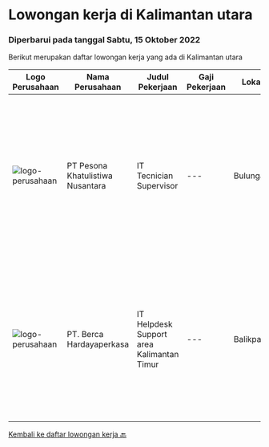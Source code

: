 
  # Lowongan kerja di Kalimantan utara

  ### Diperbarui pada tanggal Sabtu, 15 Oktober 2022

  Berikut merupakan daftar lowongan kerja yang ada di Kalimantan utara

  |Logo Perusahaan | Nama Perusahaan | Judul Pekerjaan | Gaji Pekerjaan | Lokasi | Deskripsi | Tanggal diunggah | Pranala |
  | -------------- | --------------- | --------------- | --------- | --------- | -------------- | ------- | ----------- |
  |![logo-perusahaan](https://image-service-cdn.seek.com.au/77efe85242dc7b3db5af7eecdaf1823d06bdc189/ee4dce1061f3f616224767ad58cb2fc751b8d2dc)|PT Pesona Khatulistiwa Nusantara|IT Tecnician Supervisor|---|Bulungan|Usia Max. 35 th Pendidikan S1 (Teknik Informatika, Ilmu Komputer, Sistem Informasi) Pengalaman Min. 2 tahun diposisi yang sama Memahami dan menguasai...|Sabtu, 15 Oktober 2022|https://www.jobstreet.co.id/id/job/it-tecnician-supervisor-4068685?token=0~447acd51-958a-45df-9abd-1fe050e82504&sectionRank=1&jobId=jobstreet-id-job-4068685|
|![logo-perusahaan](https://image-service-cdn.seek.com.au/6a76252207cfed561e664c874d4631f4aefd8409/ee4dce1061f3f616224767ad58cb2fc751b8d2dc)|PT. Berca Hardayaperkasa|IT Helpdesk Support area Kalimantan Timur|---|Balikpapan|Tugas &amp; Tanggung Jawab: Melakukan support helpdesk kepada seluruh karyawan (join domain, data migration, etc.) Melakukan analisa...|Senin, 26 September 2022|https://www.jobstreet.co.id/id/job/it-helpdesk-support-area-kalimantan-timur-4044005?token=0~447acd51-958a-45df-9abd-1fe050e82504&sectionRank=2&jobId=jobstreet-id-job-4044005|


  [Kembali ke daftar lowongan kerja 🔙](../README.md#daftar-lowongan-kerja)
  
